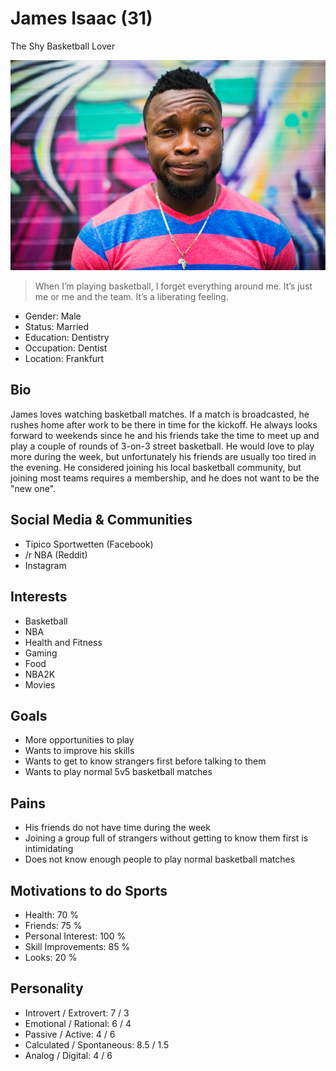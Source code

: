 # James Isaac (31)

The Shy Basketball Lover

![James Isaac](../../images/personas/james-isaac.jpg)

> When I’m playing basketball, I forget everything around me. It’s just me or me and the team. It’s a liberating feeling.

- Gender: Male
- Status: Married
- Education: Dentistry
- Occupation: Dentist
- Location: Frankfurt

## Bio

James loves watching basketball matches. If a match is broadcasted, he rushes home after work to be there in time for the kickoff. He always looks forward to weekends since he and his friends take the time to meet up and play a couple of rounds of 3-on-3 street basketball. He would love to play more during the week, but unfortunately his friends are usually too tired in the evening. He considered joining his local basketball community, but joining most teams requires a membership, and he does not want to be the "new one".

## Social Media & Communities

- Tipico Sportwetten (Facebook)
- /r NBA (Reddit)
- Instagram

## Interests

- Basketball
- NBA
- Health and Fitness
- Gaming
- Food
- NBA2K
- Movies

## Goals

- More opportunities to play
- Wants to improve his skills
- Wants to get to know strangers first before talking to them
- Wants to play normal 5v5 basketball matches

## Pains

- His friends do not have time during the week
- Joining a group full of strangers without getting to know them first is intimidating
- Does not know enough people to play normal basketball matches

## Motivations to do Sports

- Health: 70 %
- Friends: 75 %
- Personal Interest: 100 %
- Skill Improvements: 85 %
- Looks: 20 % 

## Personality

- Introvert / Extrovert: 7 / 3
- Emotional / Rational: 6 / 4
- Passive / Active: 4 / 6
- Calculated / Spontaneous: 8.5 / 1.5
- Analog / Digital: 4 / 6